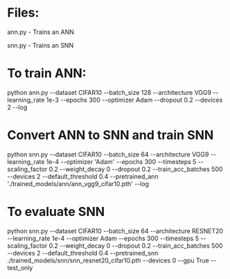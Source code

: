 # Files:
ann.py - Trains an ANN

snn.py - Trains an SNN

# To train ANN:
python ann.py --dataset CIFAR10 --batch_size 128 --architecture VGG9 --learning\_rate 1e-3 --epochs 300 --optimizer Adam --dropout 0.2 --devices 2 --log

# Convert ANN to SNN and train SNN
python snn.py --dataset CIFAR10 --batch_size 64 --architecture VGG9 --learning\_rate 1e-4 --optimizer 'Adam' --epochs 300 --timesteps 5 --scaling\_factor 0.2 --weight\_decay 0 --dropout 0.2 --train\_acc\_batches 500 --devices 2 --default\_threshold 0.4 --pretrained\_ann './trained\_models/ann/ann\_vgg9\_cifar10.pth' --log


# To evaluate SNN
python snn.py --dataset CIFAR10 --batch_size 64 --architecture RESNET20 --learning_rate 1e-4 --optimizer Adam --epochs 300 --timesteps 5 --scaling_factor 0.2 --weight_decay 0 --dropout 0.2 --train_acc_batches 500 --devices 2 --default_threshold 0.4 --pretrained_snn ./trained_models/snn/snn_resnet20_cifar10.pth  --devices 0 --gpu True --test_only 
